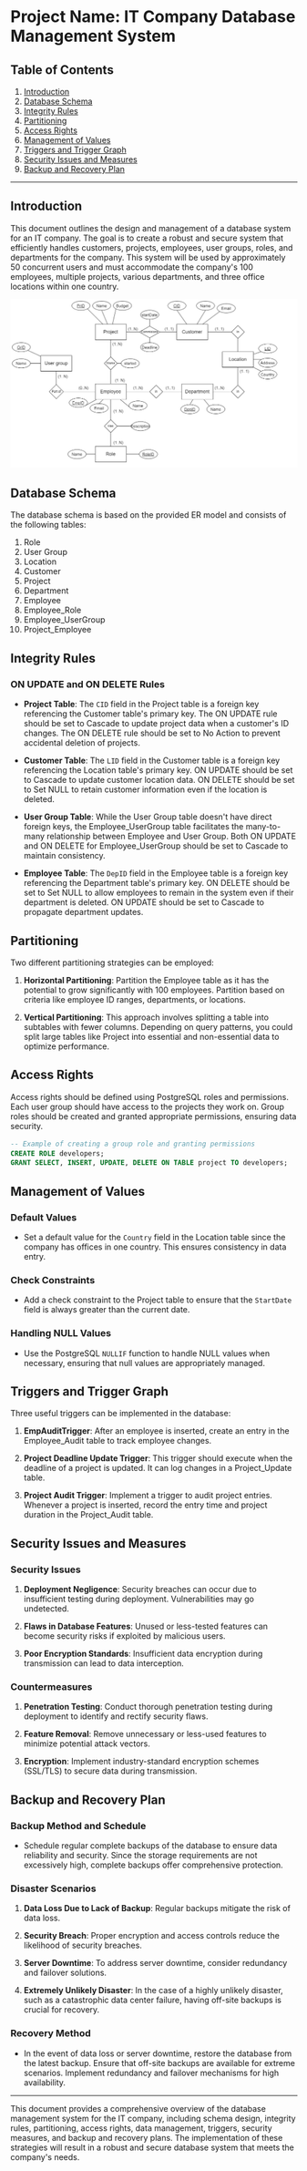 # Project Name: IT Company Database Management System

## Table of Contents
1. [Introduction](#introduction)
2. [Database Schema](#database-schema)
3. [Integrity Rules](#integrity-rules)
4. [Partitioning](#partitioning)
5. [Access Rights](#access-rights)
6. [Management of Values](#management-of-values)
7. [Triggers and Trigger Graph](#triggers-and-trigger-graph)
8. [Security Issues and Measures](#security-issues-and-measures)
9. [Backup and Recovery Plan](#backup-and-recovery-plan)
    

---

## Introduction
This document outlines the design and management of a database system for an IT company. The goal is to create a robust and secure system that efficiently handles customers, projects, employees, user groups, roles, and departments for the company. This system will be used by approximately 50 concurrent users and must accommodate the company's 100 employees, multiple projects, various departments, and three office locations within one country.

![ER Model](ER_model.png)

## Database Schema
The database schema is based on the provided ER model and consists of the following tables:
1. Role
2. User Group
3. Location
4. Customer
5. Project
6. Department
7. Employee
8. Employee_Role
9. Employee_UserGroup
10. Project_Employee

## Integrity Rules
### ON UPDATE and ON DELETE Rules
- **Project Table**: The `CID` field in the Project table is a foreign key referencing the Customer table's primary key. The ON UPDATE rule should be set to Cascade to update project data when a customer's ID changes. The ON DELETE rule should be set to No Action to prevent accidental deletion of projects.

- **Customer Table**: The `LID` field in the Customer table is a foreign key referencing the Location table's primary key. ON UPDATE should be set to Cascade to update customer location data. ON DELETE should be set to Set NULL to retain customer information even if the location is deleted.

- **User Group Table**: While the User Group table doesn't have direct foreign keys, the Employee_UserGroup table facilitates the many-to-many relationship between Employee and User Group. Both ON UPDATE and ON DELETE for Employee_UserGroup should be set to Cascade to maintain consistency.

- **Employee Table**: The `DepID` field in the Employee table is a foreign key referencing the Department table's primary key. ON DELETE should be set to Set NULL to allow employees to remain in the system even if their department is deleted. ON UPDATE should be set to Cascade to propagate department updates.

## Partitioning
Two different partitioning strategies can be employed:
1. **Horizontal Partitioning**: Partition the Employee table as it has the potential to grow significantly with 100 employees. Partition based on criteria like employee ID ranges, departments, or locations.

2. **Vertical Partitioning**: This approach involves splitting a table into subtables with fewer columns. Depending on query patterns, you could split large tables like Project into essential and non-essential data to optimize performance.

## Access Rights
Access rights should be defined using PostgreSQL roles and permissions. Each user group should have access to the projects they work on. Group roles should be created and granted appropriate permissions, ensuring data security.

```sql
-- Example of creating a group role and granting permissions
CREATE ROLE developers;
GRANT SELECT, INSERT, UPDATE, DELETE ON TABLE project TO developers;
```

## Management of Values
### Default Values
- Set a default value for the `Country` field in the Location table since the company has offices in one country. This ensures consistency in data entry.

### Check Constraints
- Add a check constraint to the Project table to ensure that the `StartDate` field is always greater than the current date.

### Handling NULL Values
- Use the PostgreSQL `NULLIF` function to handle NULL values when necessary, ensuring that null values are appropriately managed.

## Triggers and Trigger Graph
Three useful triggers can be implemented in the database:
1. **EmpAuditTrigger**: After an employee is inserted, create an entry in the Employee_Audit table to track employee changes.

2. **Project Deadline Update Trigger**: This trigger should execute when the deadline of a project is updated. It can log changes in a Project_Update table.

3. **Project Audit Trigger**: Implement a trigger to audit project entries. Whenever a project is inserted, record the entry time and project duration in the Project_Audit table.



## Security Issues and Measures
### Security Issues
1. **Deployment Negligence**: Security breaches can occur due to insufficient testing during deployment. Vulnerabilities may go undetected.

2. **Flaws in Database Features**: Unused or less-tested features can become security risks if exploited by malicious users.

3. **Poor Encryption Standards**: Insufficient data encryption during transmission can lead to data interception.

### Countermeasures
1. **Penetration Testing**: Conduct thorough penetration testing during deployment to identify and rectify security flaws.

2. **Feature Removal**: Remove unnecessary or less-used features to minimize potential attack vectors.

3. **Encryption**: Implement industry-standard encryption schemes (SSL/TLS) to secure data during transmission.

## Backup and Recovery Plan
### Backup Method and Schedule
- Schedule regular complete backups of the database to ensure data reliability and security. Since the storage requirements are not excessively high, complete backups offer comprehensive protection.

### Disaster Scenarios
1. **Data Loss Due to Lack of Backup**: Regular backups mitigate the risk of data loss.

2. **Security Breach**: Proper encryption and access controls reduce the likelihood of security breaches.

3. **Server Downtime**: To address server downtime, consider redundancy and failover solutions.

4. **Extremely Unlikely Disaster**: In the case of a highly unlikely disaster, such as a catastrophic data center failure, having off-site backups is crucial for recovery.

### Recovery Method
- In the event of data loss or server downtime, restore the database from the latest backup. Ensure that off-site backups are available for extreme scenarios. Implement redundancy and failover mechanisms for high availability.

---

This document provides a comprehensive overview of the database management system for the IT company, including schema design, integrity rules, partitioning, access rights, data management, triggers, security measures, and backup and recovery plans. The implementation of these strategies will result in a robust and secure database system that meets the company's needs.
